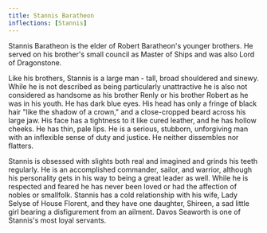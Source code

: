 ```yaml
---
title: Stannis Baratheon
inflections: [Stannis]
---
```


Stannis Baratheon is the elder of Robert Baratheon's younger brothers. He served on his brother's small council as Master of Ships and was also Lord of Dragonstone.

Like his brothers, Stannis is a large man - tall, broad shouldered and sinewy. While he is not described as being particularly unattractive he is also not considered as handsome as his brother Renly or his brother Robert as he was in his youth. He has dark blue eyes. His head has only a fringe of black hair "like the shadow of a crown," and a close-cropped beard across his large jaw. His face has a tightness to it like cured leather, and he has hollow cheeks. He has thin, pale lips. He is a serious, stubborn, unforgiving man with an inflexible sense of duty and justice. He neither dissembles nor flatters.

Stannis is obsessed with slights both real and imagined and grinds his teeth regularly. He is an accomplished commander, sailor, and warrior, although his personality gets in his way to being a great leader as well. While he is respected and feared he has never been loved or had the affection of nobles or smallfolk. Stannis has a cold relationship with his wife, Lady Selyse of House Florent, and they have one daughter, Shireen, a sad little girl bearing a disfigurement from an ailment. Davos Seaworth is one of Stannis's most loyal servants. 



